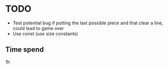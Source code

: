 TODO
====

- Test potential bug if putting the last possible piece and that clear a line, could lead to game over
- Use const (use size constants)

Time spend
----------

1h
